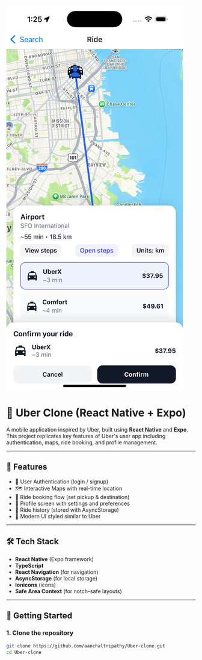 ![Uber Clone Cover](assets/cov.png)
# 🚖 Uber Clone (React Native + Expo)

A mobile application inspired by Uber, built using **React Native** and **Expo**.  
This project replicates key features of Uber's user app including authentication, maps, ride booking, and profile management.

---

## 📱 Features
- 🔑 User Authentication (login / signup)
- 🗺️ Interactive Maps with real-time location
- 🚗 Ride booking flow (set pickup & destination)
- 👤 Profile screen with settings and preferences
- 📜 Ride history (stored with AsyncStorage)
- 🎨 Modern UI styled similar to Uber

---

## 🛠️ Tech Stack
- **React Native** (Expo framework)
- **TypeScript**
- **React Navigation** (for navigation)
- **AsyncStorage** (for local storage)
- **Ionicons** (icons)
- **Safe Area Context** (for notch-safe layouts)

---

## 🚀 Getting Started

### 1. Clone the repository
```bash
git clone https://github.com/aanchaltripathy/Uber-clone.git
cd Uber-clone
